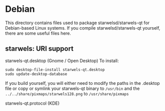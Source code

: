 
Debian
====================
This directory contains files used to package starwelsd/starwels-qt
for Debian-based Linux systems. If you compile starwelsd/starwels-qt yourself, there are some useful files here.

## starwels: URI support ##


starwels-qt.desktop  (Gnome / Open Desktop)
To install:

	sudo desktop-file-install starwels-qt.desktop
	sudo update-desktop-database

If you build yourself, you will either need to modify the paths in
the .desktop file or copy or symlink your starwels-qt binary to `/usr/bin`
and the `../../share/pixmaps/starwels128.png` to `/usr/share/pixmaps`

starwels-qt.protocol (KDE)

